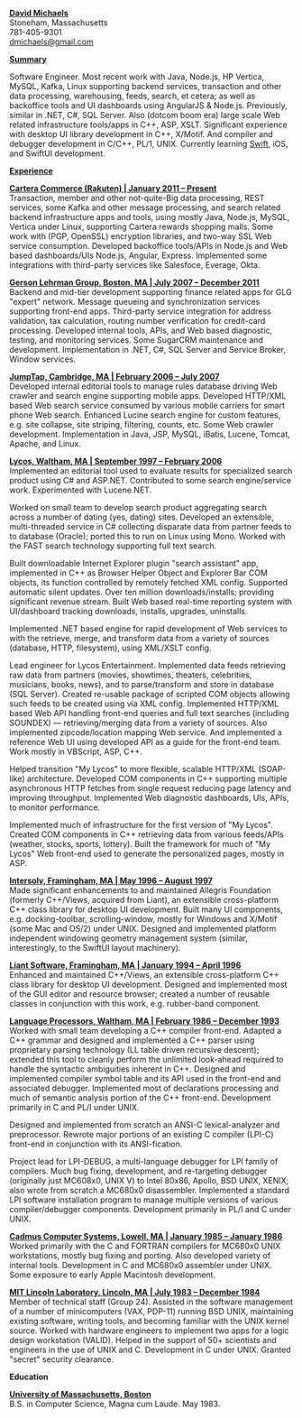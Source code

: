 <ins>**David Michaels**</ins> <br />
Stoneham, Massachusetts <br />
781-405-9301 <br />
dmichaels@gmail.com <br />

<ins>**Summary**

Software Engineer. Most recent work with Java, Node.js, HP Vertica, MySQL, Kafka, Linux supporting backend services, transaction and other data processing, warehousing, feeds, search, et cetera; as well as backoffice tools and UI dashboards using AngularJS & Node.js. Previously, similar in .NET, C#, SQL Server. Also (dotcom boom era) large scale Web related infrastructure tools/apps in C++, ASP, XSLT. Significant experience with desktop UI library development in C++, X/Motif. And compiler and debugger development in C/C++, PL/1, UNIX. Currently learning <ins>Swift</ins>, iOS, and SwiftUI development.

<ins>**Experience**

<ins>**Cartera Commerce (Rakuten) | January 2011 – Present**</ins> <br />
Transaction, member and other not-quite-Big data processing, REST services, some Kafka and other message processing, and search related backend infrastructure apps and tools, using mostly Java, Node.js, MySQL, Vertica under Linux, supporting Cartera rewards shopping malls. Some work with (PGP, OpenSSL) encryption libraries, and two-way SSL Web service consumption. Developed backoffice tools/APIs in Node.js and Web based dashboards/UIs Node.js, Angular, Express. Implemented some integrations with third-party services like Salesfoce, Everage, Okta.

<ins>**Gerson Lehrman Group, Boston, MA | July 2007 – December 2011**</ins> <br />
Backend and mid-tier development supporting finance related apps for GLG "expert" network. Message queueing and synchronization services supporting front-end apps. Third-party service integration for address validation, tax calculation, routing number verification for credit-card processing. Developed internal tools, APIs, and Web based diagnostic, testing, and monitoring services. Some SugarCRM maintenance and development. Implementation in .NET, C#, SQL Server and Service Broker, Window services.

<ins>**JumpTap, Cambridge, MA | February 2006 – July 2007­­­**</ins> <br />
Developed internal editorial tools to manage rules database driving Web crawler and search engine supporting mobile apps. Developed HTTP/XML based Web search service consumed by various mobile carriers for smart phone Web search. Enhanced Lucine search engine for custom features, e.g. site collapse, site striping, filtering, counts, etc. Some Web crawler development. Implementation in Java, JSP, MySQL, iBatis, Lucene, Tomcat, Apache, and Linux.

<ins>**Lycos, Waltham, MA | September 1997 – February 2006**</ins> <br />
Implemented an editorial tool used to evaluate results for specialized search product using C# and ASP.NET. Contributed to some search engine/service work. Experimented with Lucene.NET.

Worked on small team to develop search product aggregating search across a number of dating (yes, dating) sites. Developed an extensible, multi-threaded service in C# collecting disparate data from partner feeds to to database (Oracle); ported this to run on Linux using Mono. Worked with the FAST search technology supporting full text search.

Built downloadable Internet Explorer plugin &quot;search assistant&quot; app, implemented in C++ as Browser Helper Object and Explorer Bar COM objects, its function controlled by remotely fetched XML config. Supported automatic silent updates. Over ten million downloads/installs; providing significant revenue stream. Built Web based real-time reporting system with UI/dashboard tracking downloads, installs, upgrades, uninstalls.

Implemented .NET based engine for rapid development of Web services to with the retrieve, merge, and transform data from a variety of sources (database, HTTP, filesystem), using XML/XSLT config.

Lead engineer for Lycos Entertainment. Implemented data feeds retrieving raw data from partners (movies, showtimes, theaters, celebrities, musicians, books, news), and to parse/transform and store in database (SQL Server). Created re-usable package of scripted COM objects allowing such feeds to be created using via XML config. Implemented HTTP/XML based Web API handling front-end queries and full text searches (including SOUNDEX) — retrieving/merging data from a variety of sources. Also implemented zipcode/location mapping Web service. And implemented a reference Web UI using developed API as a guide for the front-end team. Work mostly in VBScript, ASP, C++.

Helped transition "My Lycos" to more flexible, scalable HTTP/XML (SOAP-like) architecture. Developed COM components in C++ supporting multiple asynchronous HTTP fetches from single request reducing page latency and improving throughput. Implemented Web diagnostic dashboards, UIs, APIs, to monitor performance.

Implemented much of infrastructure for the first version of "My Lycos". Created COM components in C++ retrieving data from various feeds/APIs (weather, stocks, sports, lottery). Built the framework for much of "My Lycos" Web front-end used to generate the personalized pages, mostly in ASP.

<ins>**Intersolv, Framingham, MA | May 1996 – August 1997**</ins> <br />
Made significant enhancements to and maintained Allegris Foundation (formerly C++/Views, acquired from Liant), an extensible cross-platform C++ class library for desktop UI development. Built many UI components, e.g. docking-toolbar, scrolling-window, mostly for Windows and X/Motif (some Mac and OS/2) under UNIX. Designed and implemented platform independent windowing geometry management system (similar, interestingly, to the SwiftUI layout machinery).

<ins>**Liant Software, Framingham, MA | January 1994 – April 1996**</ins> <br />
Enhanced and maintained C++/Views, an extensible cross-platform C++ class library for desktop UI development. Designed and implemented most of the GUI editor and resource browser; created a number of reusable classes in conjunction with this work, e.g. rubber-band component.

<ins>**Language Processors, Waltham, MA | February 1986 – December 1993**</ins> <br />
Worked with small team developing a C++ compiler front-end. Adapted a C++ grammar and designed and implemented a C++ parser using proprietary parsing technology (LL table driven recursive descent); extended this tool to cleanly perform the unlimited look-ahead required to handle the syntactic ambiguities inherent in C++. Designed and implemented compiler symbol table and its API used in the front-end and associated debugger. Implemented most of declarations processing and much of semantic analysis portion of the C++ front-end. Development primarily in C and PL/I under UNIX.

Designed and implemented from scratch an ANSI-C lexical-analyzer and preprocessor. Rewrote major portions of an existing C compiler (LPI-C) front-end in conjunction with its ANSI-fication.

Project lead for LPI-DEBUG, a multi-language debugger for LPI family of compilers. Much bug fixing, development, and re-targeting debugger (originally just MC608x0, UNIX V) to Intel 80x86, Apollo, BSD UNIX, XENIX; also wrote from scratch a MC680x0 disassembler. Implemented a standard LPI software installation program to manage multiple versions of various compiler/debugger components. Development primarily in PL/I and C under UNIX.

<ins>**Cadmus Computer Systems, Lowell, MA | January 1985 – January 1986**</ins> <br />
Worked primarily with the C and FORTRAN compilers for MC680x0 UNIX workstations, mostly bug fixing and porting. Also developed variety of internal tools. Development in C and MC680x0 assembler under UNIX. Some exposure to early Apple Macintosh development.

<ins>**MIT Lincoln Laboratory, Lincoln, MA | July 1983 – December 1984**</ins> <br />
Member of technical staff (Group 24). Assisted in the software management of a number of minicomputers (VAX, PDP-11) running BSD UNIX, maintaining existing software, writing tools, and becoming familiar with the UNIX kernel source. Worked with hardware engineers to implement two apps for a logic design workstation (VALID). Helped in the support of 50+ scientists and engineers in the use of UNIX and C. Development in C under UNIX. Granted &quot;secret&quot; security clearance.

**Education**

<ins>**University of Massachusetts, Boston**</ins> <br />
B.S. in Computer Science, Magna cum Laude. May 1983.
